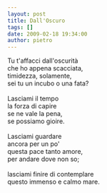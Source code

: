 ```yaml
---
layout: post
title: Dall'Oscuro
tags: []
date: 2009-02-18 19:34:00
author: pietro
---
```

Tu t'affacci dall'oscurità<br/>che ho appena scacciata,<br/>timidezza, solamente,<br/>sei tu un incubo o una fata?<br/><br/>Lasciami il tempo<br/>la forza di capire<br/>se ne vale la pena,<br/>se possiamo gioire.<br/><br/>Lasciami guardare<br/>ancora per un po'<br/>questa pace tanto amore,<br/>per andare dove non so;<br/><br/>lasciami finire di contemplare<br/>questo immenso e calmo mare.
